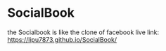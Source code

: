 # SocialBook
the Socialbook is like the clone of facebook
live link: https://lipu7873.github.io/SocialBook/
